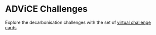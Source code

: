 # ADViCE Challenges

Explore the decarbonisation challenges with the set of [virtual challenge cards](https://es-catapult.github.io/advice-challenge/) 
